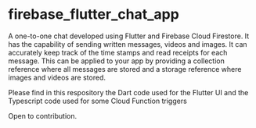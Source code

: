 # firebase_flutter_chat_app

A one-to-one chat developed using Flutter and Firebase Cloud Firestore. It has the capability of sending written messages, videos and images. It can accurately keep track of the time stamps and read receipts for each message. This can be applied to your app by providing a collection reference where all messages are stored and a storage reference where images and videos are stored.

Please find in this respository the Dart code used for the Flutter UI and the Typescript code used for some Cloud Function triggers

Open to contribution.
